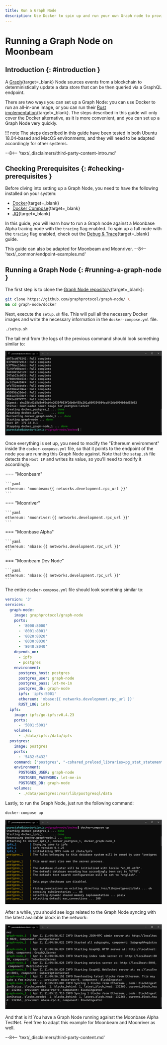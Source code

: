 ```yaml
---
title: Run a Graph Node
description: Use Docker to spin up and run your own Graph node to provide indexing and querying services of on-chain data on Moonbeam.
---
```


# Running a Graph Node on Moonbeam

## Introduction {: #introduction } 

A [Graph](https://thegraph.com/){target=\_blank} Node sources events from a blockchain to deterministically update a data store that can be then queried via a GraphQL endpoint.

There are two ways you can set up a Graph Node: you can use Docker to run an all-in-one image, or you can run their [Rust implementation](https://github.com/graphprotocol/graph-node){target=\_blank}. The steps described in this guide will only cover the Docker alternative, as it is more convenient, and you can set up a Graph Node very quickly.

!!! note
    The steps described in this guide have been tested in both Ubuntu 18.04-based and MacOS environments, and they will need to be adapted accordingly for other systems.

--8<-- 'text/_disclaimers/third-party-content-intro.md'

## Checking Prerequisites {: #checking-prerequisites } 

Before diving into setting up a Graph Node, you need to have the following installed on your system:

 - [Docker](https://docs.docker.com/get-docker/){target=\_blank}
 - [Docker Compose](https://docs.docker.com/compose/install/){target=\_blank}
 - [JQ](https://stedolan.github.io/jq/download/){target=\_blank}


In this guide, you will learn how to run a Graph node against a Moonbase Alpha tracing node with the `tracing` flag enabled. To spin up a full node with the `tracing` flag enabled, check out the [Debug & Trace](/node-operators/networks/tracing-node){target=\_blank} guide.

This guide can also be adapted for Moonbeam and Moonriver.
--8<-- 'text/_common/endpoint-examples.md'

## Running a Graph Node {: #running-a-graph-node } 

The first step is to clone the [Graph Node repository](https://github.com/graphprotocol/graph-node/){target=\_blank}:

```bash
git clone https://github.com/graphprotocol/graph-node/ \
&& cd graph-node/docker
```

Next, execute the `setup.sh` file. This will pull all the necessary Docker images and write the necessary information in the `docker-compose.yml` file.

```bash
./setup.sh
```

The tail end from the logs of the previous command should look something similar to:

![Graph Node setup](/images/node-operators/indexer-nodes/the-graph/the-graph-node-1.png)

Once everything is set up, you need to modify the "Ethereum environment" inside the `docker-compose.yml` file, so that it points to the endpoint of the node you are running this Graph Node against. Note that the `setup.sh` file detects the `Host IP` and writes its value, so you'll need to modify it accordingly.

=== "Moonbeam"

    ```yaml
    ethereum: 'moonbeam:{{ networks.development.rpc_url }}'
    ```

=== "Moonriver"

    ```yaml
    ethereum: 'moonriver:{{ networks.development.rpc_url }}'
    ```

=== "Moonbase Alpha"

    ```yaml
    ethereum: 'mbase:{{ networks.development.rpc_url }}'
    ```

=== "Moonbeam Dev Node"

    ```yaml
    ethereum: 'mbase:{{ networks.development.rpc_url }}'
    ```

The entire `docker-compose.yml` file should look something similar to:

```yaml
version: '3'
services:
  graph-node:
    image: graphprotocol/graph-node
    ports:
      - '8000:8000'
      - '8001:8001'
      - '8020:8020'
      - '8030:8030'
      - '8040:8040'
    depends_on:
      - ipfs
      - postgres
    environment:
      postgres_host: postgres
      postgres_user: graph-node
      postgres_pass: let-me-in
      postgres_db: graph-node
      ipfs: 'ipfs:5001'
      ethereum: 'mbase:{{ networks.development.rpc_url }}'
      RUST_LOG: info
  ipfs:
    image: ipfs/go-ipfs:v0.4.23
    ports:
      - '5001:5001'
    volumes:
      - ./data/ipfs:/data/ipfs
  postgres:
    image: postgres
    ports:
      - '5432:5432'
    command: ["postgres", "-cshared_preload_libraries=pg_stat_statements"]
    environment:
      POSTGRES_USER: graph-node
      POSTGRES_PASSWORD: let-me-in
      POSTGRES_DB: graph-node
    volumes:
      - ./data/postgres:/var/lib/postgresql/data
```

Lastly, to run the Graph Node, just run the following command:

```bash
docker-compose up
```

![Graph Node compose up](/images/node-operators/indexer-nodes/the-graph/the-graph-node-2.png)

After a while, you should see logs related to the Graph Node syncing with the latest available block in the network:

![Graph Node logs](/images/node-operators/indexer-nodes/the-graph/the-graph-node-3.png)

And that is it! You have a Graph Node running against the Moonbase Alpha TestNet. Feel free to adapt this example for Moonbeam and Moonriver as well.

--8<-- 'text/_disclaimers/third-party-content.md'
